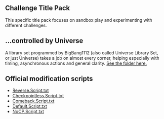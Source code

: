 ## Challenge Title Pack

This specific title pack focuses on sandbox play and experimenting with different challenges.

## ...controlled by Universe

A library set programmed by BigBang1112 (also called Universe Library Set, or just Universe) takes a job on almost every corner, helping especially with timing, asynchronous actions and general clarity. [See the folder here.](Scripts/Libs/BigBang1112)

## Official modification scripts

* [Reverse.Script.txt](Media/Challenges/Reverse.Script.txt)
* [Checkpointless.Script.txt](Media/Challenges/Checkpointless.Script.txt)
* [Comeback.Script.txt](Media/Challenges/Comeback.Script.txt)
* [Default.Script.txt](Media/Challenges/Default.Script.txt)
* [NoCP.Script.txt](Media/Challenges/NoCP.Script.txt)
